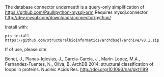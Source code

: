 The database connector underneath is a query-only simplification of https://github.com/Paull/python-mysql-orm
Requires mysql.connector http://dev.mysql.com/downloads/connector/python/

Install with:
```
pip install https://github.com/structuralbioinformatics/archdbsql/archive/v0.1.zip
```

If of use, please cite:

Bonet, J., Planas-Iglesias, J., Garcia-Garcia, J., Marin-Lopez, M.A., Fernandez-Fuentes, N., Oliva, B. ArchDB 2014: structural classification of loops in proteins. Nucleic Acids Res. http://doi.org/10.1093/nar/gkt1189
